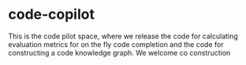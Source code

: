 # code-copilot
This is the code pilot space, where we release the code for calculating evaluation metrics for on the fly code completion and the code for constructing a code knowledge graph. We welcome co construction 
